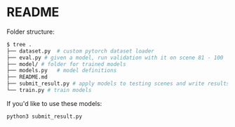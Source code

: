 # README

Folder structure:
```bash
$ tree .
├── dataset.py  # custom pytorch dataset loader
├── eval.py # given a model, run validation with it on scene 81 - 100
├── model/ # folder for trained models
├── models.py   # model definitions
├── README.md
├── submit_result.py # apply models to testing scenes and write results to csv files
└── train.py # train models
```

If you'd like to use these models:

```bash
python3 submit_result.py
```
